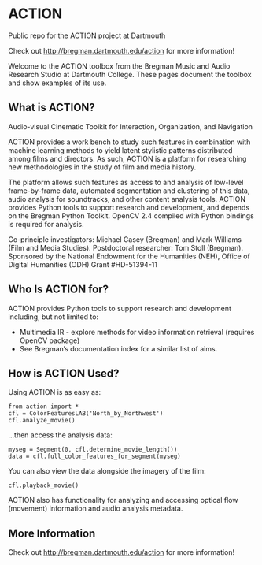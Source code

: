 ACTION
======

Public repo for the ACTION project at Dartmouth

Check out http://bregman.dartmouth.edu/action for more information!

Welcome to the ACTION toolbox from the Bregman Music and Audio Research Studio at Dartmouth College. These pages document the toolbox and show examples of its use.

What is ACTION?
---------------

Audio-visual Cinematic Toolkit for Interaction, Organization, and Navigation

ACTION provides a work bench to study such features in combination with machine learning methods to yield latent stylistic patterns distributed among films and directors. As such, ACTION is a platform for researching new methodologies in the study of film and media history.

The platform allows such features as access to and analysis of low-level frame-by-frame data, automated segmentation and clustering of this data, audio analysis for soundtracks, and other content analysis tools. ACTION provides Python tools to support research and development, and depends on the Bregman Python Toolkit. OpenCV 2.4 compiled with Python bindings is required for analysis.

Co-principle investigators: Michael Casey (Bregman) and Mark Williams (Film and Media Studies). Postdoctoral researcher: Tom Stoll (Bregman). Sponsored by the National Endowment for the Humanities (NEH), Office of Digital Humanities (ODH) Grant #HD-51394-11

Who Is ACTION for?
------------------

ACTION provides Python tools to support research and development including, but not limited to:
- Multimedia IR - explore methods for video information retrieval (requires OpenCV package)
- See Bregman’s documentation index for a similar list of aims.

How is ACTION Used?
-------------------

Using ACTION is as easy as:

```
from action import *
cfl = ColorFeaturesLAB('North_by_Northwest')
cfl.analyze_movie()
```

...then access the analysis data:

```
myseg = Segment(0, cfl.determine_movie_length())
data = cfl.full_color_features_for_segment(myseg)
```

You can also view the data alongside the imagery of the film:

```
cfl.playback_movie()
```

ACTION also has functionality for analyzing and accessing optical flow (movement) information and audio analysis metadata.

More Information
----------------
Check out http://bregman.dartmouth.edu/action for more information!
